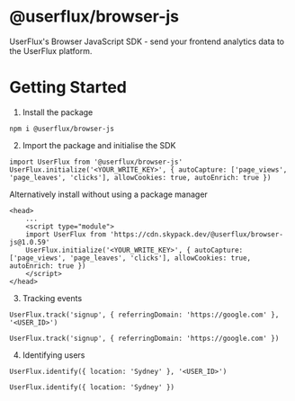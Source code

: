 # @userflux/browser-js
UserFlux's Browser JavaScript SDK - send your frontend analytics data to the UserFlux platform.

# Getting Started
1. Install the package
```
npm i @userflux/browser-js
```

2. Import the package and initialise the SDK
```
import UserFlux from '@userflux/browser-js'
UserFlux.initialize('<YOUR_WRITE_KEY>', { autoCapture: ['page_views', 'page_leaves', 'clicks'], allowCookies: true, autoEnrich: true })
```

Alternatively install without using a package manager
```
<head>
    ...
    <script type="module">
    import UserFlux from 'https://cdn.skypack.dev/@userflux/browser-js@1.0.59'
    UserFlux.initialize('<YOUR_WRITE_KEY>', { autoCapture: ['page_views', 'page_leaves', 'clicks'], allowCookies: true, autoEnrich: true })
    </script>
</head>
```

3. Tracking events
```
UserFlux.track('signup', { referringDomain: 'https://google.com' }, '<USER_ID>')
```

```
UserFlux.track('signup', { referringDomain: 'https://google.com' })
```

4. Identifying users
```
UserFlux.identify({ location: 'Sydney' }, '<USER_ID>')
```

```
UserFlux.identify({ location: 'Sydney' })
```
